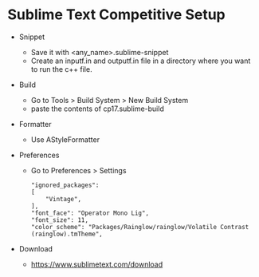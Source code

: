 # Sublime Text Competitive Setup

-   Snippet

    -   Save it with <any_name>.sublime-snippet
    -   Create an inputf.in and outputf.in file in a directory where you want to run the c++ file.
-   Build

    -   Go to Tools > Build System > New Build System
    -   paste the contents of cp17.sublime-build

-   Formatter
    -   Use AStyleFormatter

-   Preferences
    -	Go to Preferences > Settings  
    
	    ```
		"ignored_packages":
		[
			"Vintage",
		],
		"font_face": "Operator Mono Lig",
		"font_size": 11,
		"color_scheme": "Packages/Rainglow/rainglow/Volatile Contrast (rainglow).tmTheme",
	    ```
-   Download
	- https://www.sublimetext.com/download
